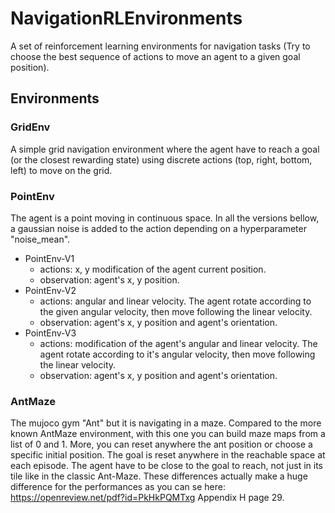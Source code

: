 # NavigationRLEnvironments
A set of reinforcement learning environments for navigation tasks (Try to choose the best sequence of actions to move an agent to a given goal position).

## Environments

### GridEnv

A simple grid navigation environment where the agent have to reach a goal (or the closest rewarding state) using discrete actions (top, right, bottom, left) to move on the grid.

### PointEnv

The agent is a point moving in continuous space.
In all the versions bellow, a gaussian noise is added to the action depending on a hyperparameter "noise_mean".


 - PointEnv-V1
   - actions: x, y modification of the agent current position.
   - observation: agent's x, y position.
 - PointEnv-V2
   - actions: angular and linear velocity. The agent rotate according to the given angular velocity, then move following the linear velocity.
   - observation: agent's x, y position and agent's orientation.
 - PointEnv-V3
   - actions: modification of the agent's angular and linear velocity. 
        The agent rotate according to it's angular velocity, then move following the linear velocity.
   - observation: agent's x, y position and agent's orientation.

### AntMaze

The mujoco gym "Ant" but it is navigating in a maze.
Compared to the more known AntMaze environment, with this one you can build maze maps from a list of 0 and 1. More, you can reset anywhere the ant position or choose a specific initial position.
The goal is reset anywhere in the reachable space at each episode. The agent have to be close to the goal to reach, not just in its tile like in the classic Ant-Maze.
These differences actually make a huge difference for the performances as you can se here: https://openreview.net/pdf?id=PkHkPQMTxg Appendix H page 29.

